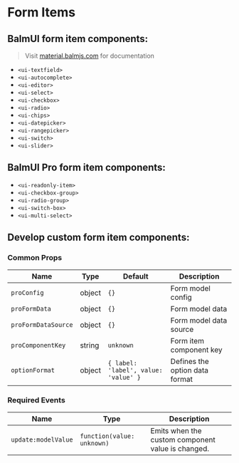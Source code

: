 # Form Items

## BalmUI form item components:

> Visit [material.balmjs.com](https://material.balmjs.com/) for documentation

- `<ui-textfield>`
- `<ui-autocomplete>`
- `<ui-editor>`
- `<ui-select>`
- `<ui-checkbox>`
- `<ui-radio>`
- `<ui-chips>`
- `<ui-datepicker>`
- `<ui-rangepicker>`
- `<ui-switch>`
- `<ui-slider>`

## BalmUI Pro form item components:

- `<ui-readonly-item>`
- `<ui-checkbox-group>`
- `<ui-radio-group>`
- `<ui-switch-box>`
- `<ui-multi-select>`

## Develop custom form item components:

### Common Props

| Name                | Type   | Default                              | Description                    |
| ------------------- | ------ | ------------------------------------ | ------------------------------ |
| `proConfig`         | object | `{}`                                 | Form model config              |
| `proFormData`       | object | `{}`                                 | Form model data                |
| `proFormDataSource` | object | `{}`                                 | Form model data source         |
| `proComponentKey`   | string | `unknown`                            | Form item component key        |
| `optionFormat`      | object | `{ label: 'label', value: 'value' }` | Defines the option data format |

### Required Events

| Name                | Type                       | Description                                       |
| ------------------- | -------------------------- | ------------------------------------------------- |
| `update:modelValue` | `function(value: unknown)` | Emits when the custom component value is changed. |
